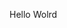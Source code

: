 Hello Wolrd








































































































































































































































































































































































































































































































































































































































































































































































































































































































































































































































































































































































































































































































































































































































































































































































































































































































































